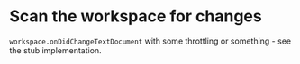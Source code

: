 # Scan the workspace for changes

`workspace.onDidChangeTextDocument` with some throttling or something - see the stub implementation.
